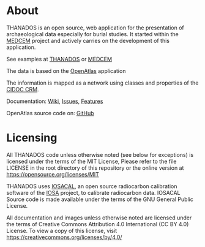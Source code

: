 # About

THANADOS is an open source, web application for the presentation of archaeological data especially for burial studies.
It started within the [MEDCEM](https://github.com/ARUP-CAS/aiscr-medcem) project and actively carries on the development of this application.    

See examples at [THANADOS](https://thanados.net) or [MEDCEM](https://medcem.aiscr.cz)

The data is based on the [OpenAtlas](https://openatlas.eu) application

The information is mapped as a network using classes and properties of the [CIDOC CRM](http://www.cidoc-crm.org/).

Documentation: [Wiki](https://redmine.openatlas.eu/projects/uni/wiki), [Issues](https://redmine.openatlas.eu/projects/uni/issues), [Features](https://redmine.openatlas.eu/projects/uni/wiki/Features)

OpenAtlas source code on: [GitHub](https://github.com/craws/OpenAtlas)

# Licensing

All THANADOS code unless otherwise noted (see below for exceptions) is licensed 
under the terms of the MIT License, Please refer to the file LICENSE in the root
directory of this repository or the online version at 
https://opensource.org/licenses/MIT

THANADOS uses [IOSACAL](https://doi.org/10.5281/zenodo.630455), an open source 
radiocarbon calibration software of the [IOSA](http://www.iosa.it/) project,
to calibrate radiocarbon data.
IOSACAL Source code is made available under the terms of the GNU General Public
License.

All documentation and images unless otherwise noted are licensed under the terms of
Creative Commons Attribution 4.0 International (CC BY 4.0) License.
To view a copy of this license, visit https://creativecommons.org/licenses/by/4.0/
